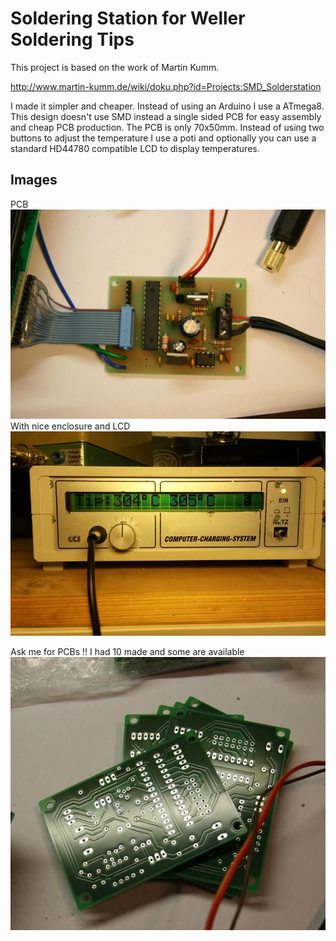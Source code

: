 # Soldering Station for Weller Soldering Tips
This project is based on the work of Martin Kumm.

http://www.martin-kumm.de/wiki/doku.php?id=Projects:SMD_Solderstation

I made it simpler and cheaper. Instead of using an Arduino I use a ATmega8. This design doesn't use SMD instead a single sided PCB for easy assembly and cheap PCB production. The PCB is only 70x50mm. Instead of using two buttons to adjust the temperature I use a poti and optionally you can use a standard HD44780 compatible LCD to display temperatures.
## Images
PCB<br>
![max solder pcb]( https://raw.githubusercontent.com/mlaiacker/soldering-station/master/doc/images/IMG_4370.JPG) <br>
With nice enclosure and LCD<br>
![maxsolder anclosure](https://raw.githubusercontent.com/mlaiacker/soldering-station/master/doc/images/img_20140730_225220.jpg) <br>

Ask me for PCBs !! I had 10 made and some are available<br>
![PCBs]( https://raw.githubusercontent.com/mlaiacker/soldering-station/master/doc/images/IMG_4367.JPG) <br>
